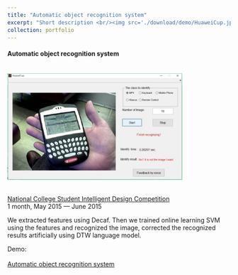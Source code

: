 ```yaml
---
title: "Automatic object recognition system"
excerpt: "Short description <br/><img src='./download/demo/HuaweiCup.jpg'>"
collection: portfolio
---
```


<h4>Automatic object recognition system</h4>

<!-- Logo on the left of the column -->
</br>
<img src="./download/demo/HuaweiCup.jpg" border="0" height="240" alt="" />

<p class="subtitle">
  </br>
  <a href="http://www.aidc.org.cn/">National College Student Intelligent Design Competition</a>  <br />
  1 month, May 2015 &mdash; June 2015
</p>
<div class="smaller-text">
  <p>
    We extracted features using Decaf. Then we trained online learning SVM using the features and recognized the image, corrected the recognized results artificially using DTW language model.
  </p>
</div>
<p class="reference">
  Demo:<br />
  </br>
  <a href="./download/物体自动识别系统.flv" target="_blank">Automatic object recognition system</a>
</p>